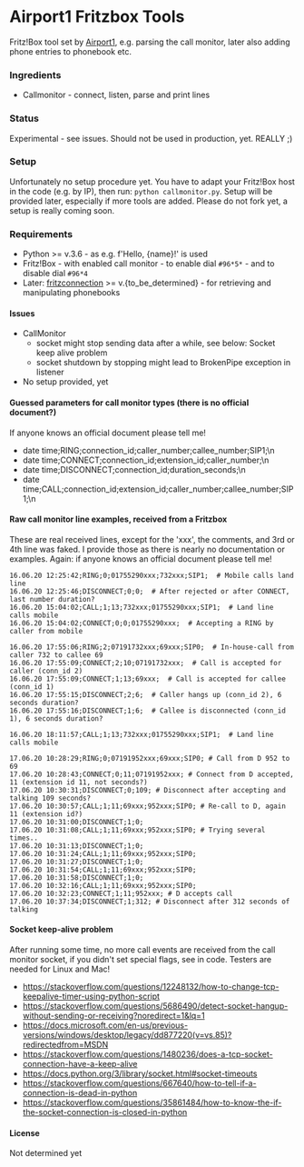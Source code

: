 # Airport1 Fritzbox Tools

Fritz!Box tool set by [Airport1], e.g. parsing the call monitor, later also adding phone entries to phonebook etc.

### Ingredients
- Callmonitor - connect, listen, parse and print lines

### Status
Experimental - see issues. Should not be used in production, yet. REALLY ;)

### Setup
Unfortunately no setup procedure yet. You have to adapt your Fritz!Box host in the code (e.g. by IP), then run:
```python callmonitor.py```. Setup will be provided later, especially if more tools are added.
Please do not fork yet, a setup is really coming soon.

### Requirements
- Python >= v.3.6 - as e.g. f'Hello, {name}!' is used
- Fritz!Box - with enabled call monitor - to enable dial ```#96*5*``` - and to disable dial ```#96*4```
- Later: [fritzconnection] >= v.{to_be_determined} - for retrieving and manipulating phonebooks 

#### Issues
- CallMonitor
    - socket might stop sending data after a while, see below: Socket keep alive problem
    - socket shutdown by stopping might lead to BrokenPipe exception in listener
- No setup provided, yet

#### Guessed parameters for call monitor types (there is no official document?)
If anyone knows an official document please tell me!
- date time;RING;connection_id;caller_number;callee_number;SIP1;\n
- date time;CONNECT;connection_id;extension_id;caller_number;\n
- date time;DISCONNECT;connection_id;duration_seconds;\n
- date time;CALL;connection_id;extension_id;caller_number;callee_number;SIP1;\n

#### Raw call monitor line examples, received from a Fritzbox
These are real received lines, except for the 'xxx', the comments, and 3rd or 4th line was faked.
I provide those as there is nearly no documentation or examples. Again:
if anyone knows an official document please tell me!
``` 
16.06.20 12:25:42;RING;0;01755290xxx;732xxx;SIP1;  # Mobile calls land line
16.06.20 12:25:46;DISCONNECT;0;0;  # After rejected or after CONNECT, last number duration?
16.06.20 15:04:02;CALL;1;13;732xxx;01755290xxx;SIP1;  # Land line calls mobile
16.06.20 15:04:02;CONNECT;0;0;01755290xxx;  # Accepting a RING by caller from mobile

16.06.20 17:55:06;RING;2;07191732xxx;69xxx;SIP0;  # In-house-call from caller 732 to callee 69
16.06.20 17:55:09;CONNECT;2;10;07191732xxx;  # Call is accepted for caller (conn_id 2)
16.06.20 17:55:09;CONNECT;1;13;69xxx;  # Call is accepted for callee (conn_id 1)
16.06.20 17:55:15;DISCONNECT;2;6;  # Caller hangs up (conn_id 2), 6 seconds duration?
16.06.20 17:55:16;DISCONNECT;1;6;  # Callee is disconnected (conn_id 1), 6 seconds duration?

16.06.20 18:11:57;CALL;1;13;732xxx;01755290xxx;SIP1;  # Land line calls mobile

17.06.20 10:28:29;RING;0;07191952xxx;69xxx;SIP0; # Call from D 952 to 69
17.06.20 10:28:43;CONNECT;0;11;07191952xxx; # Connect from D accepted, 11 (extension id 11, not seconds?)
17.06.20 10:30:31;DISCONNECT;0;109; # Disconnect after accepting and talking 109 seconds?
17.06.20 10:30:57;CALL;1;11;69xxx;952xxx;SIP0; # Re-call to D, again 11 (extension id?)
17.06.20 10:31:00;DISCONNECT;1;0;
17.06.20 10:31:08;CALL;1;11;69xxx;952xxx;SIP0; # Trying several times..
17.06.20 10:31:13;DISCONNECT;1;0;
17.06.20 10:31:24;CALL;1;11;69xxx;952xxx;SIP0;
17.06.20 10:31:27;DISCONNECT;1;0;
17.06.20 10:31:54;CALL;1;11;69xxx;952xxx;SIP0;
17.06.20 10:31:58;DISCONNECT;1;0;
17.06.20 10:32:16;CALL;1;11;69xxx;952xxx;SIP0;
17.06.20 10:32:23;CONNECT;1;11;952xxx; # D accepts call
17.06.20 10:37:34;DISCONNECT;1;312; # Disconnect after 312 seconds of talking
```

#### Socket keep-alive problem
After running some time, no more call events are received from the call monitor socket,
if you didn't set special flags, see in code. Testers are needed for Linux and Mac!

- https://stackoverflow.com/questions/12248132/how-to-change-tcp-keepalive-timer-using-python-script
- https://stackoverflow.com/questions/5686490/detect-socket-hangup-without-sending-or-receiving?noredirect=1&lq=1
- https://docs.microsoft.com/en-us/previous-versions/windows/desktop/legacy/dd877220(v=vs.85)?redirectedfrom=MSDN
- https://stackoverflow.com/questions/1480236/does-a-tcp-socket-connection-have-a-keep-alive
- https://docs.python.org/3/library/socket.html#socket-timeouts
- https://stackoverflow.com/questions/667640/how-to-tell-if-a-connection-is-dead-in-python
- https://stackoverflow.com/questions/35861484/how-to-know-the-if-the-socket-connection-is-closed-in-python

#### License
Not determined yet

[fritzconnection]: https://github.com/kbr/fritzconnection
[Airport1]: https://www.airport1.de/